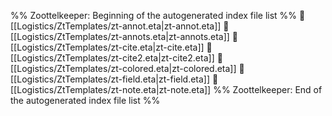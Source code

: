 %% Zoottelkeeper: Beginning of the autogenerated index file list  %%
📄 [[Logistics/ZtTemplates/zt-annot.eta|zt-annot.eta]]
📄 [[Logistics/ZtTemplates/zt-annots.eta|zt-annots.eta]]
📄 [[Logistics/ZtTemplates/zt-cite.eta|zt-cite.eta]]
📄 [[Logistics/ZtTemplates/zt-cite2.eta|zt-cite2.eta]]
📄 [[Logistics/ZtTemplates/zt-colored.eta|zt-colored.eta]]
📄 [[Logistics/ZtTemplates/zt-field.eta|zt-field.eta]]
📄 [[Logistics/ZtTemplates/zt-note.eta|zt-note.eta]]
%% Zoottelkeeper: End of the autogenerated index file list  %%
